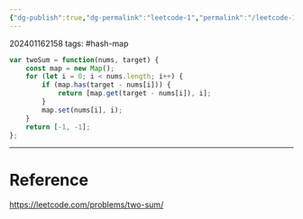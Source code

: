 ```yaml
---
{"dg-publish":true,"dg-permalink":"leetcode-1","permalink":"/leetcode-1/"}
---
```


202401162158
tags: #hash-map

```js
var twoSum = function(nums, target) {
	const map = new Map();
	for (let i = 0; i < nums.length; i++) {
		if (map.has(target - nums[i])) {
			return [map.get(target - nums[i]), i];
		}
		map.set(nums[i], i);
	}
	return [-1, -1];
};
```

---
# Reference

https://leetcode.com/problems/two-sum/